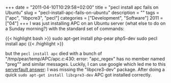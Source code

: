 +++
date = "2011-04-10T10:29:58+02:00"
title = "pecl install apc fails on Ubuntu"
slug = "pecl-install-apc-fails-on-ubuntu"
description = ""
tags = ["apc", "libpcre3", "pecl"]
categories = ["Development", "Software"]
2011 = ["04"]
+++
I was just installing APC on an Ubuntu server (what else to do on a Sunday morning?) with the standard set of commands:

{{< highlight bash >}}
sudo apt-get install php-pear php5-dev
sudo pecl install apc
{{< /highlight >}}

but the <code>pecl install apc</code> died with a bunch of "/tmp/pear/temp/APC/apc.c:430: error: "apc_regex" has no member named "preg"" and similar messages. Luckily, I can use google which led me to this <a href="http://serverfault.com/questions/206633/failed-to-instal-apc-via-pecl-install-apc/209577#209577">serverfault answer</a>: I was missing the "libpcre3-dev" package. After doing a quick <code>sudo apt-get install libcpre3-dev</code> APC got installed correctly.
